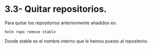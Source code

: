 # 3.3- Quitar repositorios.
Para quitar los repositorios anteriormente añadidos es:

``` helm repo remove stable ```

Donde stable es el nombre interno que le hemos puesto al repositorio.
